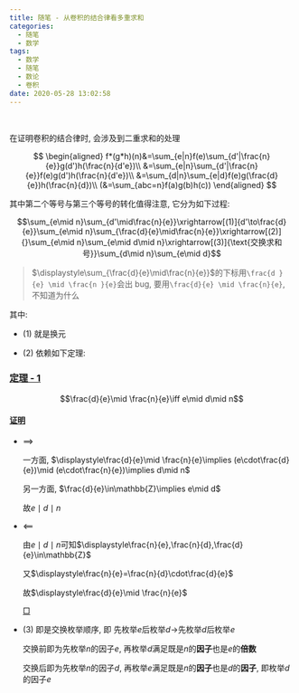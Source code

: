```yaml
---
title: 随笔 - 从卷积的结合律看多重求和
categories:
  - 随笔
  - 数学
tags:
  - 数学
  - 随笔
  - 数论
  - 卷积
date: 2020-05-28 13:02:58
---
```


$\;$

<!-- more -->

在证明卷积的结合律时, 会涉及到二重求和的处理

$$
\begin{aligned}
  f*(g*h)(n)&=\sum_{e|n}f(e)\sum_{d'|\frac{n}{e}}g(d')h(\frac{n}{d'e})\\
  &=\sum_{e|n}\sum_{d'|\frac{n}{e}}f(e)g(d')h(\frac{n}{d'e})\\
  &=\sum_{d|n}\sum_{e|d}f(e)g(\frac{d}{e})h(\frac{n}{d})\\
  (&=\sum_{abc=n}f(a)g(b)h(c))
\end{aligned}
$$

其中第二个等号与第三个等号的转化值得注意, 它分为如下过程:

$$\sum_{e\mid n}\sum_{d'\mid\frac{n}{e}}\xrightarrow[(1)]{d'\to\frac{d}{e}}\sum_{e\mid n}\sum_{\frac{d}{e}\mid\frac{n}{e}}\xrightarrow[(2)]{}\sum_{e\mid n}\sum_{e\mid d\mid n}\xrightarrow[(3)]{\text{交换求和号}}\sum_{d\mid n}\sum_{e\mid d}$$

> $\displaystyle\sum_{\frac{d}{e}\mid\frac{n}{e}}$的下标用`\frac{d }{e} \mid \frac{n }{e}`会出 bug, 要用`\frac{d}{e} \mid \frac{n}{e}`, 不知道为什么

其中:

- (1) 就是换元

- (2) 依赖如下定理:

### <a href="#end-t-1" id="t-1">定理 - 1</a>

$$\frac{d}{e}\mid \frac{n}{e}\iff e\mid d\mid n$$

#### <a href="#t-1" id="p-t-1">证明</a>

- $\implies$

  一方面, $\displaystyle\frac{d}{e}\mid \frac{n}{e}\implies (e\cdot\frac{d}{e})\mid (e\cdot\frac{n}{e})\implies d\mid n$

  另一方面, $\frac{d}{e}\in\mathbb{Z}\implies e\mid d$

  故$e\mid d\mid n$

- $\impliedby$

  由$e\mid d\mid n$可知$\displaystyle\frac{n}{e},\frac{n}{d},\frac{d}{e}\in\mathbb{Z}$

  又$\displaystyle\frac{n}{e}=\frac{n}{d}\cdot\frac{d}{e}$

  故$\displaystyle\frac{d}{e}\mid \frac{n}{e}$

  <a href="#p-t-1" id="end-t-1">$\Box$</a>

- (3) 即是交换枚举顺序, 即 先枚举$e$后枚举$d\longrightarrow$先枚举$d$后枚举$e$

  交换前即为先枚举$n$的因子$e$, 再枚举$d$满足既是$n$的**因子**也是$e$的**倍数**

  交换后即为先枚举$n$的因子$d$, 再枚举$e$满足既是$n$的**因子**也是$d$的**因子**, 即枚举$d$的因子$e$
